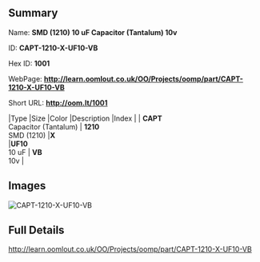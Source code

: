 

## Summary
 
Name: __SMD (1210) 10 uF Capacitor (Tantalum) 10v__

ID: __CAPT-1210-X-UF10-VB__

Hex ID: __1001__

WebPage: __http://learn.oomlout.co.uk/OO/Projects/oomp/part/CAPT-1210-X-UF10-VB__

Short URL: __http://oom.lt/1001__


|Type   |Size   |Color   |Description   |Index   |
| __CAPT__ <br>Capacitor (Tantalum)  | __1210__<br>SMD (1210)   |__X__<br>    |__UF10__<br>10 uF    | __VB__<br> 10v |


## Images
![CAPT-1210-X-UF10-VB](http://oomlout.com/oomp-gen/parts/CAPT-1210-X-UF10-VB/CAPT-1210-X-UF10-VB_420.jpg)

## Full Details

 http://learn.oomlout.co.uk/OO/Projects/oomp/part/CAPT-1210-X-UF10-VB

